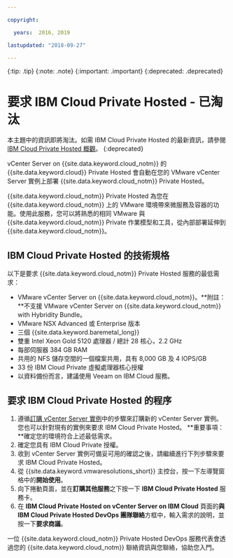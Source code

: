 ```yaml
---

copyright:

  years:  2016, 2019

lastupdated: "2018-09-27"

---
```


{:tip: .tip}
{:note: .note}
{:important: .important}
{:deprecated: .deprecated}

# 要求 IBM Cloud Private Hosted - 已淘汰

本主題中的資訊即將淘汰。如需 IBM Cloud Private Hosted 的最新資訊，請參閱 [IBM Cloud Private Hosted 概觀](icp_overview.html)。
{:deprecated}

vCenter Server on {{site.data.keyword.cloud_notm}} 的 {{site.data.keyword.cloud}} Private Hosted 會自動在您的 VMware vCenter Server 實例上部署 {{site.data.keyword.cloud_notm}} Private Hosted。

{{site.data.keyword.cloud_notm}} Private Hosted 為您在 {{site.data.keyword.cloud_notm}} 上的 VMware 環境帶來微服務及容器的功能。使用此服務，您可以將熟悉的相同 VMware 與 {{site.data.keyword.cloud_notm}} Private 作業模型和工具，從內部部署延伸到 {{site.data.keyword.cloud_notm}}。

## IBM Cloud Private Hosted 的技術規格

以下是要求 {{site.data.keyword.cloud_notm}} Private Hosted 服務的最低需求：

* VMware vCenter Server on {{site.data.keyword.cloud_notm}}。**附註：**不支援 VMware vCenter Server on {{site.data.keyword.cloud_notm}} with Hybridity Bundle。
* VMware NSX Advanced 或 Enterprise 版本
* 三個 {{site.data.keyword.baremetal_long}}
* 雙重 Intel Xeon Gold 5120 處理器 / 總計 28 核心，2.2 GHz
* 每部伺服器 384 GB RAM
* 共用的 NFS 儲存空間的一個檔案共用，具有 8,000 GB 及 4 IOPS/GB
* 33 份 IBM Cloud Private 虛擬處理器核心授權
* 以資料備份而言，建議使用 Veeam on IBM Cloud 服務。

## 要求 IBM Cloud Private Hosted 的程序

1. 遵循[訂購 vCenter Server 實例](../vcenter/vc_orderinginstance.html)中的步驟來訂購新的 vCenter Server 實例。您也可以針對現有的實例來要求 IBM Cloud Private Hosted。
  **重要事項：**確定您的環境符合上述最低需求。
2. 確定您具有 IBM Cloud Private 授權。
3. 收到 vCenter Server 實例可備妥可用的確認之後，請繼續進行下列步驟來要求 IBM Cloud Private Hosted。
4. 從 {{site.data.keyword.vmwaresolutions_short}} 主控台，按一下左導覽窗格中的**開始使用**。
5. 向下捲動頁面，並在**訂購其他服務**之下按一下 **IBM Cloud Private Hosted** 服務卡。
6. 在 **IBM Cloud Private Hosted on vCenter Server on IBM Cloud** 頁面的**與 IBM Cloud Private Hosted DevOps 團隊聯絡**方框中，輸入需求的說明，並按一下**要求商議**。

一位 {{site.data.keyword.cloud_notm}} Private Hosted DevOps 服務代表會透過您的 {{site.data.keyword.cloud_notm}} 聯絡資訊與您聯絡，協助您入門。
